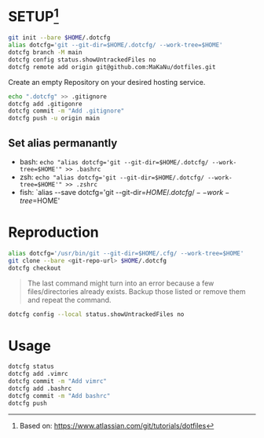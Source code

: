 # SETUP[^1]

``` bash
git init --bare $HOME/.dotcfg
alias dotcfg='git --git-dir=$HOME/.dotcfg/ --work-tree=$HOME'
dotcfg branch -M main
dotcfg config status.showUntrackedFiles no
dotcfg remote add origin git@github.com:MaKaNu/dotfiles.git
```
Create an empty Repository on your desired hosting service.

```bash
echo ".dotcfg" >> .gitignore
dotcfg add .gitigonre
dotcfg commit -m "Add .gitignore"
dotcfg push -u origin main
```

## Set alias permanantly
- bash: `echo "alias dotcfg='git --git-dir=$HOME/.dotcfg/ --work-tree=$HOME'" >> .bashrc`
- zsh: `echo "alias dotcfg='git --git-dir=$HOME/.dotcfg/ --work-tree=$HOME'" >> .zshrc`
- fish: `alias --save dotcfg='git --git-dir=$HOME/.dotcfg/ --work-tree=$HOME'


# Reproduction

```bash
alias dotcfg='/usr/bin/git --git-dir=$HOME/.cfg/ --work-tree=$HOME'
git clone --bare <git-repo-url> $HOME/.dotcfg
dotcfg checkout
```
>The last command might turn into an error because a few files/directories already exists. Backup those listed or remove them and repeat the command.

```bash
dotcfg config --local status.showUntrackedFiles no
```


# Usage
```bash
dotcfg status
dotcfg add .vimrc
dotcfg commit -m "Add vimrc"
dotcfg add .bashrc
dotcfg commit -m "Add bashrc"
dotcfg push
```

[^1]: Based on: https://www.atlassian.com/git/tutorials/dotfiles
